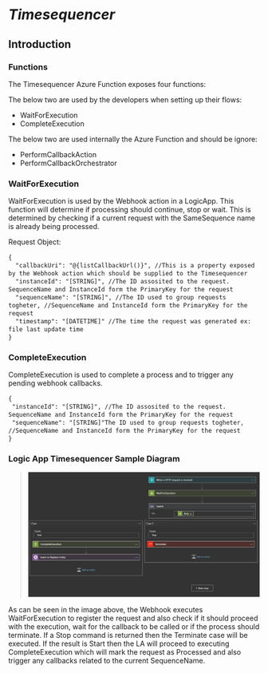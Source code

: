 # *Timesequencer*

## Introduction



### Functions

The Timesequencer Azure Function exposes four functions:

The below two are used by the developers when setting up their flows:

* WaitForExecution
* CompleteExecution

The below two are used internally the Azure Function and should be ignore:

* PerformCallbackAction
* PerformCallbackOrchestrator


### WaitForExecution

WaitForExecution is used by the Webhook action in a LogicApp. This function will determine if processing should continue, stop or wait. This is determined by checking if a current request with the SameSequence name is already being processed.

Request Object:

```
{
  "callbackUri": "@{listCallbackUrl()}", //This is a property exposed by the Webhook action which should be supplied to the Timesequencer
  "instanceId": "[STRING]", //The ID assosited to the request. SequenceName and InstanceId form the PrimaryKey for the request
  "sequenceName": "[STRING]", //The ID used to group requests togheter, //SequenceName and InstanceId form the PrimaryKey for the request
  "timestamp": "[DATETIME]" //The time the request was generated ex: file last update time
}
```

### CompleteExecution

CompleteExecution is used to complete a process and to trigger any pending webhook callbacks.

```
{
 "instanceId": "[STRING]", //The ID assosited to the request. SequenceName and InstanceId form the PrimaryKey for the request
 "sequenceName": "[STRING]"The ID used to group requests togheter, //SequenceName and InstanceId form the PrimaryKey for the request
}
```

### Logic App Timesequencer Sample Diagram


> ![ifa-timesequencer-la](../images/ifa-timesequencer-la.PNG)

As can be seen in the image above, the Webhook executes WaitForExecution to register the request and also check if it should proceed with the execution, wait for the callback to be called or if the process should terminate. If a Stop command is returned then the Terminate case will be executed. If the result is Start then the LA will proceed to executing CompleteExecution which will mark the request as Processed and also trigger any callbacks related to the current SequenceName.

